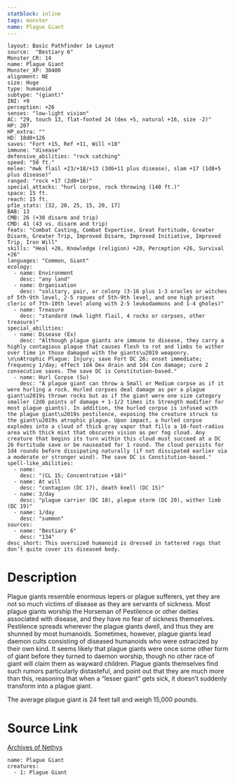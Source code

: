 ```yaml
---
statblock: inline
tags: monster
name: Plague Giant
---
```

```statblock
layout: Basic Pathfinder 1e Layout
source:  "Bestiary 6"
Monster_CR: 14
name: Plague Giant
Monster_XP: 38400
alignment: NE
size: Huge
type: humanoid
subtype: "(giant)"
INI: +9
perception: +26
senses: "low-light vision"
AC: "29, touch 13, flat-footed 24 (dex +5, natural +16, size -2)"
HP: 207
HP_extra: ""
HD: 18d8+126
saves: "Fort +15, Ref +11, Will +18"
immune: "disease"
defensive_abilities: "rock catching"
speed: "50 ft."
melee: "mwk flail +23/+18/+13 (3d6+11 plus disease), slam +17 (1d8+5 plus disease)"
ranged: "rock +17 (2d8+16)"
special_attacks: "hurl corpse, rock throwing (140 ft.)"
space: 15 ft.
reach: 15 ft.
pf1e_stats: [32, 20, 25, 15, 20, 17]
BAB: 13
CMB: 26 (+30 disarm and trip)
CMD: 41 (43 vs. disarm and trip)
feats: "Combat Casting, Combat Expertise, Great Fortitude, Greater Disarm, Greater Trip, Improved Disarm, Improved Initiative, Improved Trip, Iron Will"
skills: "Heal +26, Knowledge (religion) +20, Perception +26, Survival +26"
languages: "Common, Giant"
ecology:
  - name: Environment
    desc: "any land"
  - name: Organisation
    desc: "solitary, pair, or colony (3-16 plus 1-3 oracles or witches of 5th-9th level, 2-5 rogues of 5th-9th level, and one high priest cleric of 7th-10th level along with 2-5 leukodaemons and 1-4 gholes)"
  - name: Treasure
    desc: "standard (mwk light flail, 4 rocks or corpses, other treasure)"
special_abilities:
  - name: Disease (Ex)
    desc: "Although plague giants are immune to disease, they carry a highly contagious plague that causes flesh to rot and limbs to wither over time in those damaged with the giants\u2019 weaponry. \n\nAtrophic Plague: Injury; save Fort DC 26; onset immediate; frequency 1/day; effect 1d4 Dex drain and 1d4 Con damage; cure 2 consecutive saves. The save DC is Constitution-based."
  - name: Hurl Corpse (Su)
    desc: "A plague giant can throw a Small or Medium corpse as if it were hurling a rock. Hurled corpses deal damage as per a plague giant\u2019s thrown rocks but as if the giant were one size category smaller (2d6 points of damage + 1-1/2 times its Strength modifier for most plague giants). In addition, the hurled corpse is infused with the plague giant\u2019s pestilence, exposing the creature struck to the giant\u2019s atrophic plague. Upon impact, a hurled corpse explodes into a cloud of thick gray vapor that fills a 10-foot-radius area with thick mist that obscures vision as per fog cloud. Any creature that begins its turn within this cloud must succeed at a DC 26 Fortitude save or be nauseated for 1 round. The cloud persists for 1d4 rounds before dissipating naturally (if not dissipated earlier via a moderate or stronger wind). The save DC is Constitution-based."
spell-like_abilities:
  - name:
    desc: "(CL 15; Concentration +18)"
  - name: At will
    desc: "contagion (DC 17), death knell (DC 15)"
  - name: 3/day
    desc: "plague carrier (DC 18), plague storm (DC 20), wither limb (DC 19)"
  - name: 1/day
    desc: "summon"
sources:
  - name: "Bestiary 6"
    desc: "134"
desc_short: This oversized humanoid is dressed in tattered rags that don’t quite cover its diseased body.
```
# Description
Plague giants resemble enormous lepers or plague sufferers, yet they are not so much victims of disease as they are servants of sickness. Most plague giants worship the Horseman of Pestilence or other deities associated with disease, and they have no fear of sickness themselves. Pestilence spreads wherever the plague giants dwell, and thus they are shunned by most humanoids. Sometimes, however, plague giants lead daemon cults consisting of diseased humanoids who were ostracized by their own kind. It seems likely that plague giants were once some other form of giant before they turned to daemon worship, though no other race of giant will claim them as wayward children. Plague giants themselves find such rumors particularly distasteful, and point out that they are much more than this, reasoning that when a “lesser giant” gets sick, it doesn’t suddenly transform into a plague giant. 

The average plague giant is 24 feet tall and weigh 15,000 pounds.
# Source Link
[Archives of Nethys](https://aonprd.com/MonsterDisplay.aspx?ItemName=Plague%20Giant)
```encounter-table
name: Plague Giant
creatures:
  - 1: Plague Giant
```
